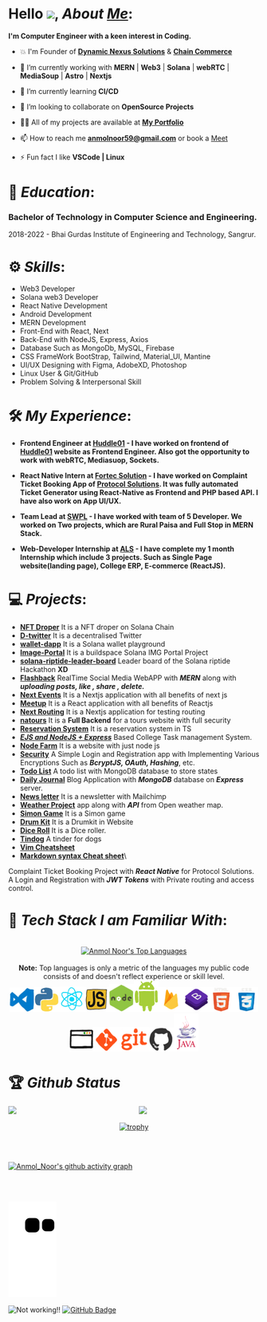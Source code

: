 <!--
[<img src="https://img.shields.io/badge/Github-%23eeeeee.svg?&style=for-the-badge&logo=github&logoColor=black">](https://github.com/Anmolnoor)
[<img alt="Gmail" src="https://img.shields.io/badge/Gmail-D14836?style=for-the-badge&logo=gmail&logoColor=white" />](mailto:anmolnoor59@gmail.com)
[<img src="https://img.shields.io/badge/linkedin-%230077B5.svg?&style=for-the-badge&logo=linkedin&logoColor=white">](https://www.linkedin.com/in/anmol-noor-47305013a)
[<img alt="HackerRank" src="https://img.shields.io/badge/-Hackerrank-2EC866?style=for-the-badge&logo=HackerRank&logoColor=white"/>](https://www.hackerrank.com/anmolnoor59)
--> 

# Hello <img src="https://github.com/TheDudeThatCode/TheDudeThatCode/blob/master/Assets/Earth.gif" width="24px">, *About [Me](https://github.com/Anmolnoor)*:

**I'm Computer Engineer with a keen interest in Coding.**

<!-- - 🔭 I’m currently working at **[Dynamic Nexus Solutions](https://www.dynamicnexussolutions.com/)** -->

- 💥 I'm Founder of **[Dynamic Nexus Solutions](https://www.dynamicnexussolutions.com/)** & **[Chain Commerce](https://github.com/Chain-Commerce)**

- 🔭 I’m currently working with **MERN** | **Web3** | **Solana** | **webRTC** | **MediaSoup** | **Astro** | **Nextjs**

- 🌱 I’m currently learning **CI/CD**

- 👯 I’m looking to collaborate on **OpenSource Projects**

- 👨‍💻 All of my projects are available at **[My Portfolio](https://anmolnoor.com)**

- 📫 How to reach me **anmolnoor59@gmail.com** or book a [Meet](https://cal.com/anmolnoor)

- ⚡ Fun fact I like **VSCode | Linux**

# 🏫 *Education*:

### Bachelor of Technology in Computer Science and Engineering.</br>
2018-2022 - Bhai Gurdas Institute of Engineering and Technology, Sangrur.

# ⚙️ *Skills*:

- Web3 Developer 
- Solana web3 Developer
- React Native Development 
- Android Development 
- MERN Development 
- Front-End with React, Next 
- Back-End with NodeJS, Express, Axios 
- Database Such as MongoDb, MySQL, Firebase 
- CSS FrameWork BootStrap, Tailwind, Material_UI, Mantine
- UI/UX Designing with Figma, AdobeXD, Photoshop 
- Linux User & Git/GitHub 
- Problem Solving & Interpersonal Skill 

# 🛠️ *My Experience*:

- **Frontend Engineer at [Huddle01](https://huddle01.com) - I have worked on frontend of [Huddle01](https://huddle01.com) website as Frontend Engineer. Also got the opportunity to work with webRTC, Mediasuop, Sockets.**

- **React Native Intern at [Fortec Solution](https://fortecsolution.com/) - I have worked on Complaint Ticket Booking App of [Protocol Solutions](https://protocolsolution.com/). It was fully automated Ticket Generator using React-Native as Frontend and PHP based API. I have also work on App UI/UX.**

- **Team Lead at [SWPL]() - I have worked with team of 5 Developer. We worked on Two projects, which are Rural Paisa and Full Stop in MERN Stack.**

- **Web-Developer Internship at [ALS](https://autumnleavessolutions.com/)  - I have complete my 1 month Internship which include 3 projects. Such as Single Page website(landing page), College ERP, E-commerce (ReactJS).**



# 💻 *Projects*:

- **[NFT Droper](http://nft-drop-gold.vercel.app/)** It is a NFT droper on Solana Chain </br>
- **[D-twitter](https://d-itter.netlify.app/#/)** It is a decentralised Twitter </br>
- **[wallet-dapp](https://6205df9cef9c0122a08aba3a--sleepy-galileo-ce19c5.netlify.app/)** It is a Solana wallet playground </br>
- **[Image-Portal](https://upbeat-bartik-f06847.netlify.app/)** It is a buildspace Solana IMG Portal Project </br>
- **[solana-riptide-leader-board](http://solana-riptide-leader-board.vercel.app/)** Leader board of the Solana riptide Hackathon **XD** </br>
- **[Flashback](https://github.com/Anmolnoor/flashback)** RealTime Social Media WebAPP with **_MERN_** along with **_uploading posts, like , share , delete._**</br>
- **[Next Events](https://next-event-livid.vercel.app/)** It is a Nextjs application with all benefits of next js </br>
- **[Meetup](https://meetup-smoky.vercel.app/)** It is a React application with all benefits of Reactjs </br>
- **[Next Routing](https://next-routing-ebon.vercel.app/)** It is a Nextjs application for testing routing </br>
- **[natours](https://natours-ej3e.onrender.com)** It is a **Full Backend** for a tours website with full security </br>
- **[Reservation System](https://reservation-system-ten.vercel.app/)** It is a reservation system in TS </br>
- **[_EJS and NodeJS + Express_](https://bgiet.onrender.com)** Based College Task management System.</br>
- **[Node Farm](https://node-farm-vwne.onrender.com)** It is a website with just node js </br>
- **[Security](https://security-syjk.onrender.com)** A Simple Login and Registration app with Implementing Various Encryptions Such as **_BcryptJS, OAuth, Hashing_**, etc.</br>
- **[Todo List](https://todo-list-with-db.onrender.com)** A todo list with MongoDB database to store states </br>
- **[Daily Journal](https://blog-with-database-41fd.onrender.com/)** Blog Application with **_MongoDB_** database on **_Express_** server.</br>
- **[News letter](https://github.com/Anmolnoor/Newsletter-Singup)** It is a newsletter with Mailchimp </br>
- **[Weather Project](https://github.com/Anmolnoor/weather-project)** app along with **_API_** from Open weather map.</br>
- **[Simon Game](https://anmolnoor.github.io/Simon-Game/)** It is a Simon game </br>
- **[Drum Kit](https://anmolnoor.github.io/Drum_Kit/)** It is a Drumkit in Website </br>
- **[Dice Roll](https://anmolnoor.github.io/Dice_Roller/)** It is a Dice roller.</br>
- **[Tindog](https://anmolnoor.me/TinDog/)** A tinder for dogs </br>
- **[Vim Cheatsheet](https://github.com/Anmolnoor/vimCS/blob/main/README.md)**</br>
- **[Markdown syntax Cheat sheet](https://github.com/Anmolnoor/markdownSCS/blob/main/README.md)**\

Complaint Ticket Booking Project with **_React Native_** for Protocol Solutions.</br>
A Login and Registration with **_JWT Tokens_** with Private routing and access control.</br>

# 🔨 *Tech Stack I am Familiar With*:

<p align="center" >
<br/>  <a href="https://github.com/Anmolnoor/github-readme-stats"><img alt="Anmol Noor's Top Languages" src="https://github-readme-stats.vercel.app/api/top-langs/?username=Anmolnoor&langs_count=8&count_private=true&layout=compact&theme=react&hide_border=true&bg_color=0D1117" /></a>
  <br/><br/>
  <b>Note:</b> Top languages is only a metric of the languages my public code consists of and doesn't reflect experience or skill level.

 <br/>
  <img src="https://raw.githubusercontent.com/Anmolnoor/Anmolnoor/master/gif%20profile/68747470733a2f2f692e67697068792e636f6d2f6d656469612f49647941514a564e326b56504e55726f6a4d2f3230302e77656270.webp" width="50"><img src="https://raw.githubusercontent.com/Anmolnoor/Anmolnoor/master/gif%20profile/68747470733a2f2f692e67697068792e636f6d2f6d656469612f4c4d7439363338644f38646674416a74636f2f3230302e77656270.webp" width="50"><img src="https://raw.githubusercontent.com/Anmolnoor/Anmolnoor/master/gif%20profile/68747470733a2f2f692e67697068792e636f6d2f6d656469612f654e41736a4f353574506267616f72376d612f323030772e77656270.webp" width="50"><img src="https://raw.githubusercontent.com/Anmolnoor/Anmolnoor/master/gif%20profile/68747470733a2f2f6d65646961332e67697068792e636f6d2f6d656469612f6c6e377a32655772696951416c6c6656636e2f323030772e77656270.webp" width="50"><img src="https://raw.githubusercontent.com/Anmolnoor/Anmolnoor/master/gif%20profile/68747470733a2f2f6d65646961332e67697068792e636f6d2f6d656469612f6b64466338667562675333316238447356752f67697068792e77656270.webp" width="50"><img src="https://github.com/Anmolnoor/Anmolnoor/blob/master/gif%20profile/68747470733a2f2f6d65646961332e67697068792e636f6d2f6d656469612f55514a6c5a324f6361434132524c6647695a2f67697068792e676966.gif?raw=true" width="50"><img src="https://github.com/Anmolnoor/Anmolnoor/blob/master/gif%20profile/68747470733a2f2f6d65646961312e67697068792e636f6d2f6d656469612f5269325455634b6c614f63614442784670592f67697068792e676966.gif?raw=true" width="50"><img src="https://github.com/Anmolnoor/Anmolnoor/blob/master/gif%20profile/68747470733a2f2f6d65646961322e67697068792e636f6d2f6d656469612f5372387844704d77564b4f485557445652442f67697068792e676966.gif?raw=true" width="50"><img src="https://github.com/Anmolnoor/Anmolnoor/blob/master/gif%20profile/68747470733a2f2f6d65646961322e67697068792e636f6d2f6d656469612f584178796c524d43647062455755417672382f67697068792e676966.gif?raw=true" height="50"><img src="https://github.com/Anmolnoor/Anmolnoor/blob/master/gif%20profile/68747470733a2f2f6d65646961312e67697068792e636f6d2f6d656469612f667345615a6c644e43384131504a336d77702f67697068792e676966.gif?raw=true" width="50"><img src="https://github.com/Anmolnoor/Anmolnoor/blob/master/gif%20profile/68747470733a2f2f6d65646961312e67697068792e636f6d2f6d656469612f6a357a5939464b4777703159565a325946562f67697068792e676966.gif?raw=true" width="50"><img src="https://github.com/Anmolnoor/Anmolnoor/blob/master/gif%20profile/68747470733a2f2f6d65646961332e67697068792e636f6d2f6d656469612f6b48364371596971755a61776d55314849362f67697068792e6769663f6369643d656366303565343736656633613262613365336462363036393735386335333035313637303.gif?raw=true" height="50"><img src="https://github.com/Anmolnoor/Anmolnoor/blob/master/gif%20profile/68747470733a2f2f6d65646961302e67697068792e636f6d2f6d656469612f4b7a4a6b7a6a676766474e355079366e6b542f67697068792e676966.gif?raw=true" width="50"><img src="https://github.com/Anmolnoor/Anmolnoor/blob/master/gif%20profile/68747470733a2f2f6d2e6769666d616e69612e636f2e756b2f5765622d44657369676e2d416e696d617465642d476966732f416e696d617465642d5369676e732d57656273697465732f4a6176612d5369676e732f4a6176612d4c6f676f2d36323239312e6.gif?raw=true" width="50">

 
 
 <!-- 
<img alt="CSS3" src="https://img.shields.io/badge/css3%20-%231572B6.svg?&style=for-the-badge&logo=css3&logoColor=white" style="margin:2px;"/>
<img alt="Bootstrap" src="https://img.shields.io/badge/bootstrap%20-%23563D7C.svg?&style=for-the-badge&logo=bootstrap&logoColor=white" style="margin:2px;"/>
<img alt="C" src="https://img.shields.io/badge/c%20-%2300599C.svg?&style=for-the-badge&logo=c&logoColor=white" style="margin:2px;"/>
<img alt="Python" src="https://img.shields.io/badge/python%20-%2314354C.svg?&style=for-the-badge&logo=python&logoColor=white" style="margin:2px;"/>
<img alt="JavaScript" src="https://img.shields.io/badge/javascript%20-%23323330.svg?&style=for-the-badge&logo=javascript&logoColor=%23F7DF1E" style="margin:2px;"/>
<img alt="C++" src="https://img.shields.io/badge/c++%20-%2300599C.svg?&style=for-the-badge&logo=c%2B%2B&ogoColor=white" style="margin:2px;"/>
<img alt="React" src="https://img.shields.io/badge/react%20-%2320232a.svg?&style=for-the-badge&logo=react&logoColor=%2361DAFB" style="margin:2px;"/>
<img alt="NodeJS" src="https://img.shields.io/badge/node.js%20-%2343853D.svg?&style=for-the-badge&logo=node.js&logoColor=white" style="margin:2px;"/>
<img alt="Git" src="https://img.shields.io/badge/git%20-%23F05033.svg?&style=for-the-badge&logo=git&logoColor=white" style="margin:2px;"/>
<img alt="GitHub" src="https://img.shields.io/badge/github%20-%23121011.svg?&style=for-the-badge&logo=github&logoColor=white" style="margin:2px;"/>
<img alt="WordPress" src="https://img.shields.io/badge/WordPress%20-%23117AC9.svg?&style=for-the-badge&logo=WordPress&logoColor=white" style="margin:2px;"/>
<img alt="MongoDB" src ="https://img.shields.io/badge/MongoDB-%234ea94b.svg?&style=for-the-badge&logo=mongodb&logoColor=white" style="margin:2px;"/>
-->
<br/>
</p>



# 🏆 *Github Status*
<!--&theme=dark  -->
<img  src="https://github-readme-stats.vercel.app/api?username=Anmolnoor&show_icons=true&hide_border=true" width="48%" align="right" >
<!-- &theme=dark -->
<img  src="https://github-readme-streak-stats.herokuapp.com/?user=Anmolnoor" width="48%" >

<div align="center">
 
[![trophy](https://github-profile-trophy.vercel.app/?username=anmolnoor&margin-w=15&column=7)](https://github.com/anmolnoor/github-profile-trophy)

</div>

<br/>
<br/>

[![Anmol_Noor's github activity graph](https://github-readme-activity-graph.vercel.app/graph?username=AnmolNoor&bg_color=8ad6a3&color=2a322b&line=4f97e3&point=162315&area=true&hide_border=true)](https://github.com/ashutosh00710/github-readme-activity-graph)

<br/>
<br/> 

<!-- 
# 🔗 Connect with me:

<p align="left">

<a href = "https://www.linkedin.com/in/anmol-noor/"><img src="https://img.icons8.com/fluent/48/000000/linkedin.png"/></a>
<a href = "https://www.instagram.com/_anmol_noor/"><img src="https://img.icons8.com/fluent/48/000000/instagram-new.png"/></a>
</p>
 -->


![Snake animation](https://github.com/Anmolnoor/Anmolnoor/blob/output/github-contribution-grid-snake.svg)



![Not working!!](https://visitor-badge.laobi.icu/badge?page_id=AnmolNoor.AnmolNoor)
<a href="https://github.com/Anmolnoor?tab=followers"><img src="https://img.shields.io/github/followers/Anmolnoor?label=Followers&style=social" alt="GitHub Badge"></a>


  


